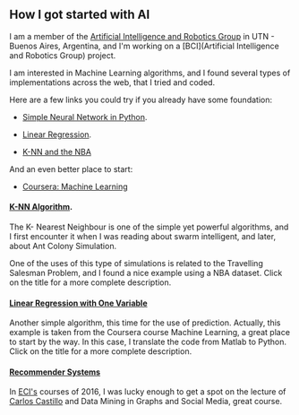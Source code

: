 ## [](#header-3) How I got started with AI

I am a member of the [Artificial Intelligence and Robotics Group](http://www.secyt.frba.utn.edu.ar/giar/) in UTN - Buenos Aires, Argentina, and I'm working on a [BCI](Artificial Intelligence and Robotics Group) project.

I am interested in Machine Learning algorithms, and I found several types of implementations across the web, that I tried and coded.

Here are a few links you could try if you already have some foundation:

* [Simple Neural Network in Python](https://medium.com/technology-invention-and-more/how-to-build-a-simple-neural-network-in-9-lines-of-python-code-cc8f23647ca1#.w8syxd4fc).


* [Linear Regression](https://www.codeproject.com/Articles/879043/Implementing-Gradient-Descent-to-Solve-a-Linear-Re).


* [K-NN and the NBA](https://www.dataquest.io/blog/k-nearest-neighbors-in-python/)

And an even better place to start:

* [Coursera: Machine Learning](https://www.coursera.org/learn/machine-learning/home)


#### [](#header-3)[K-NN Algorithm](k-nn-v1).

The K- Nearest Neighbour is one of the simple yet powerful algorithms, and I first encounter it when I was reading about swarm intelligent, and later, about Ant Colony Simulation. 

One of the uses of this type of simulations is related to the Travelling Salesman Problem, and I found a nice example using a NBA dataset. Click on the title for a more complete description. 

#### [](#header-3) [Linear Regression with One Variable](linear-regression-one)

Another simple algorithm, this time for the use of prediction. Actually, this example is taken from the Coursera course Machine Learning, a great place to start by the way. In this case, I translate the code from Matlab to Python. Click on the title for a more complete description.

#### [](#header-3) [Recommender Systems](recommender-systemms)

In [ECI's](http://www.dc.uba.ar/events/eci) courses of 2016, I was lucky enough to get a spot on the lecture of [Carlos Castillo](http://chato.cl/) and Data Mining in Graphs and Social Media, great course. 


